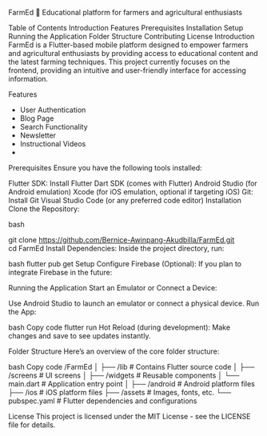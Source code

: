 FarmEd 🌱
Educational platform for farmers and agricultural enthusiasts

Table of Contents
Introduction
Features
Prerequisites
Installation
Setup
Running the Application
Folder Structure
Contributing
License
Introduction
FarmEd is a Flutter-based mobile platform designed to empower farmers and agricultural enthusiasts by providing access to educational content and the latest farming techniques. This project currently focuses on the frontend, providing an intuitive and user-friendly interface for accessing information.

Features
- User Authentication
- Blog Page
- Search Functionality
- Newsletter
- Instructional Videos
- 
Prerequisites
Ensure you have the following tools installed:

Flutter SDK: Install Flutter
Dart SDK (comes with Flutter)
Android Studio (for Android emulation)
Xcode (for iOS emulation, optional if targeting iOS)
Git: Install Git
Visual Studio Code (or any preferred code editor)
Installation
Clone the Repository:

bash

git clone https://github.com/Bernice-Awinpang-Akudbilla/FarmEd.git  
cd FarmEd
Install Dependencies:
Inside the project directory, run:

bash
flutter pub get
Setup
Configure Firebase (Optional):
If you plan to integrate Firebase in the future:

Running the Application
Start an Emulator or Connect a Device:

Use Android Studio to launch an emulator or connect a physical device.
Run the App:

bash
Copy code
flutter run
Hot Reload (during development):
Make changes and save to see updates instantly.

Folder Structure
Here’s an overview of the core folder structure:

bash
Copy code
/FarmEd
│
├── /lib               # Contains Flutter source code
│   ├── /screens       # UI screens
│   ├── /widgets       # Reusable components
│   └── main.dart      # Application entry point
│
├── /android           # Android platform files
├── /ios               # iOS platform files
├── /assets            # Images, fonts, etc.
└── pubspec.yaml       # Flutter dependencies and configurations

License
This project is licensed under the MIT License - see the LICENSE file for details.

